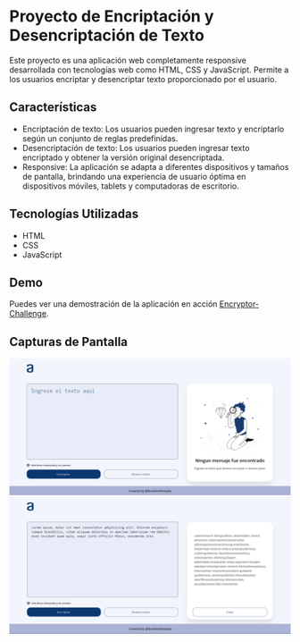 # Proyecto de Encriptación y Desencriptación de Texto

Este proyecto es una aplicación web completamente responsive desarrollada con tecnologías web como HTML, CSS y JavaScript. Permite a los usuarios encriptar y desencriptar texto proporcionado por el usuario.

## Características

- Encriptación de texto: Los usuarios pueden ingresar texto y encriptarlo según un conjunto de reglas predefinidas.
- Desencriptación de texto: Los usuarios pueden ingresar texto encriptado y obtener la versión original desencriptada.
- Responsive: La aplicación se adapta a diferentes dispositivos y tamaños de pantalla, brindando una experiencia de usuario óptima en dispositivos móviles, tablets y computadoras de escritorio.

## Tecnologías Utilizadas

- HTML
- CSS
- JavaScript

## Demo

Puedes ver una demostración de la aplicación en acción [Encryptor-Challenge](#).

## Capturas de Pantalla
![Pantalla de inicio](./images/inicio.png)
![Usando la aplicacion](./images/enmarcha.png)
